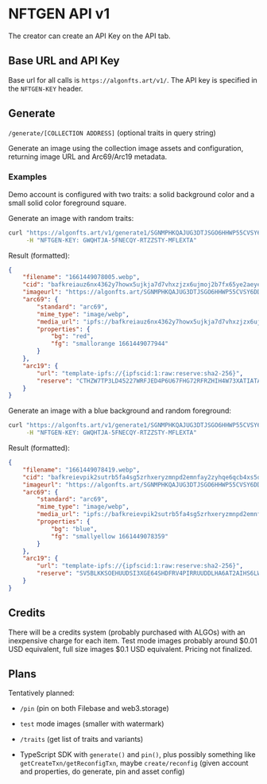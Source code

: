 # NFTGEN API v1

The creator can create an API Key on the API tab.

## Base URL and API Key

Base url for all calls is `https://algonfts.art/v1/`.
The API key is specified in the `NFTGEN-KEY` header.

## Generate

`/generate/[COLLECTION ADDRESS]` (optional traits in query string)

Generate an image using the collection image assets and configuration, returning image URL and Arc69/Arc19 metadata.

### Examples

Demo account is configured with two traits: a solid background color and a small solid color foreground square.

Generate an image with random traits:

```sh
curl "https://algonfts.art/v1/generate1/SGNMPHKQAJUG3DTJSGO6HHWP55CVSY6DD4CITFGD7QLFRTHHC237TGTRUA" \
     -H "NFTGEN-KEY: GWQHTJA-5FNECQY-RTZZSTY-MFLEXTA"
```

Result (formatted):

```json
{
    "filename": "1661449078005.webp",
    "cid": "bafkreiauz6nx4362y7howx5ujkja7d7vhxzjzx6ujmoj2b7fx65ye2aeye",
    "imageurl": "https://algonfts.art/SGNMPHKQAJUG3DTJSGO6HHWP55CVSY6DD4CITFGD7QLFRTHHC237TGTRUA/1/1661449078005.webp",
    "arc69": {
        "standard": "arc69",
        "mime_type": "image/webp",
        "media_url": "ipfs://bafkreiauz6nx4362y7howx5ujkja7d7vhxzjzx6ujmoj2b7fx65ye2aeye",
        "properties": {
            "bg": "red",
            "fg": "smallorange 1661449077944"
        }
    },
    "arc19": {
        "url": "template-ipfs://{ipfscid:1:raw:reserve:sha2-256}",
        "reserve": "CTHZW7TP3LD45227WRFJED4P6U67FHG72RFRZHIH4W73XATIATAZZBNCXM"
    }
}
```

Generate an image with a blue background and random foreground:

```sh
curl "https://algonfts.art/v1/generate1/SGNMPHKQAJUG3DTJSGO6HHWP55CVSY6DD4CITFGD7QLFRTHHC237TGTRUA?bg=blue" \
     -H "NFTGEN-KEY: GWQHTJA-5FNECQY-RTZZSTY-MFLEXTA"
```

Result (formatted):

```json
{
    "filename": "1661449078419.webp",
    "cid": "bafkreievpik2sutrb5fa4sg5zrhxeryzmnpd2emnfay2zyhqe6qcb4xs5q",
    "imageurl": "https://algonfts.art/SGNMPHKQAJUG3DTJSGO6HHWP55CVSY6DD4CITFGD7QLFRTHHC237TGTRUA/1/1661449078419.webp",
    "arc69": {
        "standard": "arc69",
        "mime_type": "image/webp",
        "media_url": "ipfs://bafkreievpik2sutrb5fa4sg5zrhxeryzmnpd2emnfay2zyhqe6qcb4xs5q",
        "properties": {
            "bg": "blue",
            "fg": "smallyellow 1661449078359"
        }
    },
    "arc19": {
        "url": "template-ipfs://{ipfscid:1:raw:reserve:sha2-256}",
        "reserve": "SV5BLKKSOEHUUDSI3XGE64SHDFRV4PIRRUUDDLHA6AT2AIHS6LWOZRPCRA"
    }
}
```

## Credits

There will be a credits system (probably purchased with ALGOs) with an inexpensive charge for each item. Test mode images probably around $0.01 USD equivalent, full size images $0.1 USD equivalent. Pricing not finalized.

## Plans

Tentatively planned: 

* `/pin` (pin on both Filebase and web3.storage)

* `test` mode images (smaller with watermark)

* `/traits` (get list of traits and variants)

* TypeScript SDK with `generate()` and `pin()`, plus possibly something like `getCreateTxn/getReconfigTxn`,
  maybe `create/reconfig` (given account and properties, do generate, pin and asset config)

